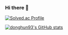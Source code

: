 ### Hi there 👋
[![Solved.ac Profile](http://mazassumnida.wtf/api/v2/generate_badge?boj=alswn4516)](https://solved.ac/alswn4516/)

[![donghun93's GitHub stats](https://github-readme-stats.vercel.app/api?username=donghun93)](https://github.com/donghun93/github-readme-stats)
